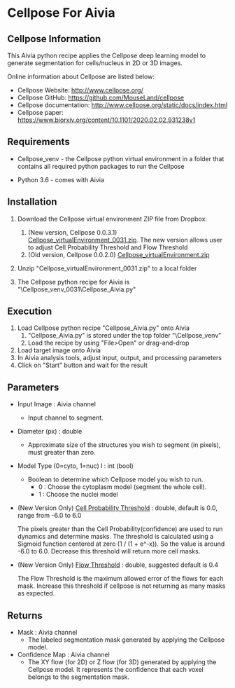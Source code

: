 # Cellpose For Aivia

## Cellpose Information

This Aivia python recipe applies the Cellpose deep learning model to generate segmentation for cells/nucleus in 2D or 3D images.

Online information about Cellpose are listed below:

* Cellpose Website: http://www.cellpose.org/
* Cellpose GitHub: https://github.com/MouseLand/cellpose
* Cellpose documentation: http://www.cellpose.org/static/docs/index.html
* Cellpose paper: https://www.biorxiv.org/content/10.1101/2020.02.02.931238v1

## Requirements

* Cellpose_venv - the Cellpose python virtual environment in a folder that contains all required python packages to run the Cellpose

* Python 3.6 - comes with Aivia

## Installation

1. Download the Cellpose virtual environment ZIP file from Dropbox:
    1. (New version, Cellpose 0.0.3.1) [Cellpose_virtualEnvironment_0031.zip](https://www.dropbox.com/s/5cjusygca6ibdeo/Cellpose_virtualEnvironment_0031.zip?dl=0). The new version allows user to adjust Cell Probability Threshold and Flow Threshold
    2. (Old version, Cellpose 0.0.2.0) [Cellpose_virtualEnvironment.zip](https://www.dropbox.com/s/0dczdliehhqj0wr/Cellpose_virtualEnvironment.zip?dl=1)

2. Unzip "Cellpose_virtualEnvironment_0031.zip" to a local folder

3. The Cellpose python recipe for Aivia is "\Cellpose_venv_0031\Cellpose_Aivia.py"

## Execution

1. Load Cellpose python recipe "Cellpose_Aivia.py" onto Aivia
   1. "Cellpose_Aivia.py" is stored under the top folder "\Cellpose_venv"
   2. Load the recipe by using "File>Open" or drag-and-drop
2. Load target image onto Aivia
3. In Aivia analysis tools, adjust input, output, and processing parameters
4. Click on "Start" button and wait for the result

## Parameters

* Input Image : Aivia channel
  * Input channel to segment.

* Diameter (px) : double
  * Approximate size of the structures you wish to segment (in pixels), must greater than zero.

* Model Type (0=cyto, 1=nuc) l : int (bool)
  * Boolean to determine which Cellpose model you wish to run.
    * 0 : Choose the cytoplasm model (segment the whole cell).
    * 1 : Choose the nuclei model

* (New Version Only) [Cell Probability Threshold](https://cellpose.readthedocs.io/en/latest/settings.html?highlight=threshold#cell-probability-threshold) : double, default is 0.0, range from -6.0 to 6.0

    The pixels greater than the Cell Probability(confidence) are used to
    run dynamics and determine masks. The threshold is calculated using a
    Sigmoid function centered at zero (1 / (1 + e^-x)). So the value is
    around -6.0 to 6.0. Decrease this threshold will return more cell masks.

* (New Version Only) [Flow Threshold](https://cellpose.readthedocs.io/en/latest/settings.html?highlight=threshold#flow-threshold) : double, suggested default is 0.4

    The Flow Threshold is the maximum allowed error of the flows for each mask.
    Increase this threshold if cellpose is not returning as many masks as
    expected.

## Returns

* Mask : Aivia channel
  * The labeled segmentation mask generated by applying the Cellpose model.
* Confidence Map : Aivia channel
  * The XY flow (for 2D) or Z flow (for 3D) generated by applying the Cellpose model. It represents the confidence that each voxel belongs to the segmentation mask.
